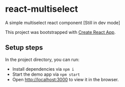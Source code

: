 # react-multiselect
A simple multiselect react component [Still in dev mode]


This project was bootstrapped with [Create React App](https://github.com/facebookincubator/create-react-app).


## Setup steps

In the project directory, you can run:
- Install dependencies via `npm i`
- Start the demo app via `npm start`
- Open [http://localhost:3000](http://localhost:3000) to view it in the browser.
